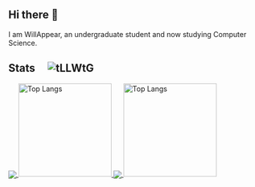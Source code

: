 ## Hi there 👋

I am WillAppear, an undergraduate student and now studying Computer Science.



## Stats &nbsp;&nbsp;&nbsp; ![](https://komarev.com/ghpvc/?username=HexWillAppear&label=Profile%20views&color=0e75b6&style=flat "tLLWtG")

<a href="https://github-readme-stats-one-bice.vercel.app/api?username=HexWillAppear&show_icons=true&include_all_commits=true#gh-light-mode-only" target="_blank">
  <img   align="center" src="https://github-readme-stats.vercel.app/api?username=HexWillAppear&locale=en&line_height=33&show_icons=true&hide=&theme=&rank_icon=default"/>
</a>
<a href="https://github-readme-stats-one-bice.vercel.app/api/top-langs/?username=HexWillAppear&layout=compact&langs_count=8&include_all_commits=true#gh-light-mode-only">
  <img src="https://github-readme-stats-one-bice.vercel.app/api/top-langs/?username=HexWillAppear&layout=compact&langs_count=8&include_all_commits=true#gh-light-mode-only" alt="Top Langs" height="185px">
</a>

<a href="https://github-readme-stats-one-bice.vercel.app/api?username=HexWillAppear&theme=calm&show_icons=true&include_all_commits=true#gh-dark-mode-only" target="_blank">
  <img   align="center" src="https://github-readme-stats.vercel.app/api?username=HexWillAppear&locale=en&line_height=33&show_icons=true&hide=&theme=dracula&rank_icon=default"/>
</a>
<a href="https://github-readme-stats-one-bice.vercel.app/api/top-langs/?username=HexWillAppear&theme=calm&layout=compact&langs_count=8&include_all_commits=true#gh-dark-mode-only">
  <img src="https://github-readme-stats-one-bice.vercel.app/api/top-langs/?username=HexWillAppear&theme=dracula&layout=compact&langs_count=8&include_all_commits=true#gh-dark-mode-only" alt="Top Langs" height="185px">
</a>